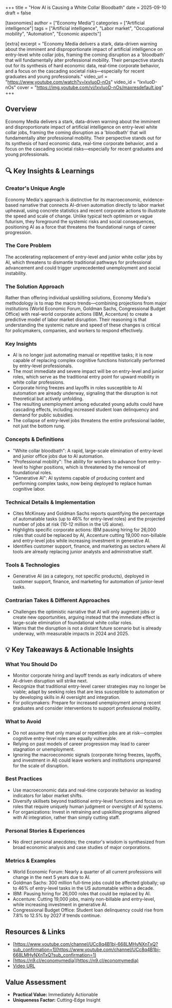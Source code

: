 +++
title = "How AI is Causing a White Collar Bloodbath"
date = 2025-09-10
draft = false

[taxonomies]
author = ["Economy Media"]
categories = ["Artificial intelligence"]
tags = ["Artificial intelligence", "Labor market", "Occupational mobility", "Automation", "Economic aspects"]

[extra]
excerpt = "Economy Media delivers a stark, data-driven warning about the imminent and disproportionate impact of artificial intelligence on entry-level white collar jobs, framing the coming disruption as a 'bloodbath' that will fundamentally alter professional mobility. Their perspective stands out for its synthesis of hard economic data, real-time corporate behavior, and a focus on the cascading societal risks—especially for recent graduates and young professionals."
video_url = "https://www.youtube.com/watch?v=lxvIuoD-nOs"
video_id = "lxvIuoD-nOs"
cover = "https://img.youtube.com/vi/lxvIuoD-nOs/maxresdefault.jpg"
+++

## Overview

Economy Media delivers a stark, data-driven warning about the imminent and disproportionate impact of artificial intelligence on entry-level white collar jobs, framing the coming disruption as a 'bloodbath' that will fundamentally alter professional mobility. Their perspective stands out for its synthesis of hard economic data, real-time corporate behavior, and a focus on the cascading societal risks—especially for recent graduates and young professionals.

## 🔍 Key Insights & Learnings

### Creator's Unique Angle
Economy Media's approach is distinctive for its macroeconomic, evidence-based narrative that connects AI-driven automation directly to labor market upheaval, using concrete statistics and recent corporate actions to illustrate the speed and scale of change. Unlike typical tech optimism or vague futurism, they foreground the systemic risks and social consequences, positioning AI as a force that threatens the foundational rungs of career progression.

### The Core Problem
The accelerating replacement of entry-level and junior white collar jobs by AI, which threatens to dismantle traditional pathways for professional advancement and could trigger unprecedented unemployment and social instability.

### The Solution Approach
Rather than offering individual upskilling solutions, Economy Media's methodology is to map the macro trends—combining projections from major institutions (World Economic Forum, Goldman Sachs, Congressional Budget Office) with real-world corporate actions (IBM, Accenture) to create a predictive model of labor market disruption. Their reasoning is that understanding the systemic nature and speed of these changes is critical for policymakers, companies, and workers to respond effectively.

### Key Insights
- AI is no longer just automating manual or repetitive tasks; it is now capable of replacing complex cognitive functions historically performed by entry-level professionals.
- The most immediate and severe impact will be on entry-level and junior roles, which serve as the traditional entry point for upward mobility in white collar professions.
- Corporate hiring freezes and layoffs in roles susceptible to AI automation are already underway, signaling that the disruption is not theoretical but actively unfolding.
- The resulting unemployment among educated young adults could have cascading effects, including increased student loan delinquency and demand for public subsidies.
- The collapse of entry-level jobs threatens the entire professional ladder, not just the bottom rung.

### Concepts & Definitions
- "White collar bloodbath": A rapid, large-scale elimination of entry-level and junior office jobs due to AI automation.
- "Professional mobility": The ability for workers to advance from entry-level to higher positions, which is threatened by the removal of foundational roles.
- "Generative AI": AI systems capable of producing content and performing complex tasks, now being deployed to replace human cognitive labor.

### Technical Details & Implementation
- Cites McKinsey and Goldman Sachs reports quantifying the percentage of automatable tasks (up to 46% for entry-level roles) and the projected number of jobs at risk (10-12 million in the US alone).
- Highlights specific corporate actions: IBM pausing hiring for 26,000 roles that could be replaced by AI, Accenture cutting 19,000 non-billable and entry-level jobs while increasing investment in generative AI.
- Identifies customer support, finance, and marketing as sectors where AI tools are already replacing junior analysts and administrative staff.

### Tools & Technologies
- Generative AI (as a category, not specific products), deployed in customer support, finance, and marketing for automation of junior-level tasks.

### Contrarian Takes & Different Approaches
- Challenges the optimistic narrative that AI will only augment jobs or create new opportunities, arguing instead that the immediate effect is large-scale elimination of foundational white collar roles.
- Warns that the disruption is not a distant future scenario but is already underway, with measurable impacts in 2024 and 2025.

## 💡 Key Takeaways & Actionable Insights

### What You Should Do
- Monitor corporate hiring and layoff trends as early indicators of where AI-driven disruption will strike next.
- Recognize that traditional entry-level career strategies may no longer be viable; adapt by seeking roles that are less susceptible to automation or by developing skills in AI oversight and integration.
- For policymakers: Prepare for increased unemployment among recent graduates and consider interventions to support professional mobility.

### What to Avoid
- Do not assume that only manual or repetitive jobs are at risk—complex cognitive entry-level roles are equally vulnerable.
- Relying on past models of career progression may lead to career stagnation or unemployment.
- Ignoring the macroeconomic signals (corporate hiring freezes, layoffs, and investment in AI) could leave workers and institutions unprepared for the scale of disruption.

### Best Practices
- Use macroeconomic data and real-time corporate behavior as leading indicators for labor market shifts.
- Diversify skillsets beyond traditional entry-level functions and focus on roles that require uniquely human judgment or oversight of AI systems.
- For organizations: Invest in retraining and upskilling programs aligned with AI integration, rather than simply cutting staff.

### Personal Stories & Experiences
- No direct personal anecdotes; the creator's wisdom is synthesized from broad economic analysis and case studies of major corporations.

### Metrics & Examples
- World Economic Forum: Nearly a quarter of all current professions will change in the next 5 years due to AI.
- Goldman Sachs: 300 million full-time jobs could be affected globally; up to 46% of entry-level tasks in the US automatable within a decade.
- IBM: Pausing hiring for 26,000 roles that could be replaced by AI.
- Accenture: Cutting 19,000 jobs, mainly non-billable and entry-level, while increasing investment in generative AI.
- Congressional Budget Office: Student loan delinquency could rise from 7.8% to 12.5% by 2027 if trends continue.

## Resources & Links

- [https://www.youtube.com/channel/UCc8q4B1bj-668LMHyNXnTxQ?sub_confirmation=1](https://www.youtube.com/channel/UCc8q4B1bj-668LMHyNXnTxQ?sub_confirmation=1)
- [https://n9.cl/economymedia](https://n9.cl/economymedia)
- [Video URL](https://www.youtube.com/watch?v=lxvIuoD-nOs)

## Value Assessment
- **Practical Value:** Immediately Actionable
- **Uniqueness Factor:** Cutting-Edge Insight

